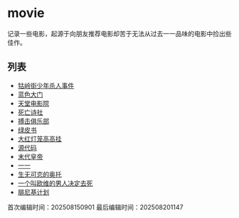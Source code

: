 # movie

记录一些电影，起源于向朋友推荐电影却苦于无法从过去一一品味的电影中捡出些佳作。

## 列表
- [牯岭街少年杀人事件](010.movie.md)
- [蓝色大门](020.movie.md)
- [天堂电影院](030.movie.md)
- [死亡诗社](040.movie.md)
- [搏击俱乐部](050.movie.md)
- [绿皮书](060.movie.md)
- [大红灯笼高高挂](070.movie.md)
- [源代码](080.movie.md)
- [末代皇帝](090.movie.md)
- [一一](100.movie.md)
- [生无可恋的奥托](110.movie.md)
- [一个叫欧维的男人决定去死](120.movie.md)
- [腓尼基计划](130.movie.md)

<!-- 文章编辑时间信息 -->
首次编辑时间：202508150901
最后编辑时间：202508201147
<!-- 编辑时间信息结束 -->